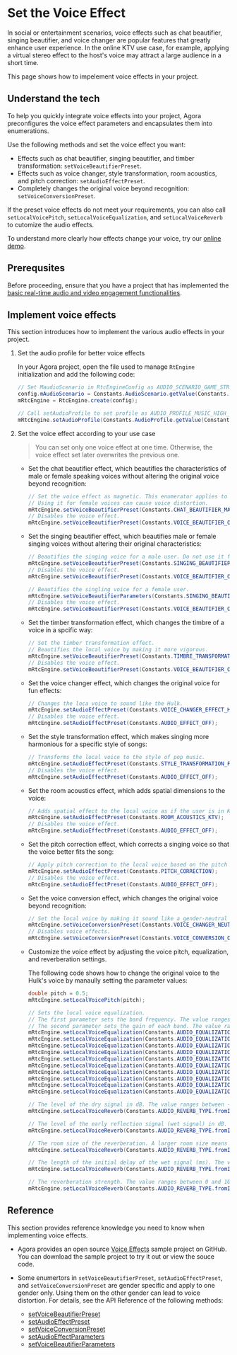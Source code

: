 # Set the Voice Effect

In social or entertainment scenarios, voice effects such as chat beautifier, singing beautifier, and voice changer are popular features that greatly enhance user experience. In the online KTV use case, for example, applying a virtual stereo effect to the host's voice may attract a large audience in a short time.

This page shows how to impelement voice effects in your project.

## Understand the tech

To help you quickly integrate voice effects into your project, Agora preconfigures the voice effect parameters and encapsulates them into enumerations. 

Use the following methods and set the voice effect you want:

- Effects such as chat beautifier, singing beautifier, and timber transformation: `setVoiceBeautifierPreset`.
- Effects such as voice changer, style transformation, room acoustics, and pitch correction: `setAudioEffectPreset`.
- Completely changes the original voice beyond recognition: `setVoiceConversionPreset`.

If the preset voice effects do not meet your requirements, you can also call `setLocalVoicePitch`, `setLocalVoiceEqualization`, and `setLocalVoiceReverb` to cutomize the audio effects.

To understand more clearly how effects change your voice, try our [online demo](https://web-cdn.agora.io/marketing/audio_en_v3.html).

## Prerequsites

Before proceeding, ensure that you have a project that has implemented the [basic real-time audio and video engagement functionalities]().


## Implement voice effects

This section introduces how to implement the various audio effects in your project.

1. Set the audio profile for better voice effects

   In your Agora project, open the file used to manage `RtEngine` initialization and add the following code:

    ```java
    // Set MaudioScenario in RtcEngineConfig as AUDIO_SCENARIO_GAME_STREAMING.
    config.mAudioScenario = Constants.AudioScenario.getValue(Constants.AudioScenario.HIGH_DEFINITION);
    mRtcEngine = RtcEngine.create(config);
    
    // Call setAudioProfile to set profile as AUDIO_PROFILE_MUSIC_HIGH_QUALITY or AUDIO_PROFILE_MUSIC_HIGH_QUALITY_STEREO.
    mRtcEngine.setAudioProfile(Constants.AudioProfile.getValue(Constants.AudioProfile.MUSIC_HIGH_QUALITY_STEREO));
    ```
2. Set the voice effect according to your use case

   > You can set only one voice effect at one time. Otherwise, the voice effect set later overwrites the previous one.

   - Set the chat beautifier effect, which beautifies the characteristics of male or female speaking voices without altering the original voice beyond recognition:
    
     ```java
     // Set the voice effect as magnetic. This enumerator applies to male voices only.
     // Using it for female voices can cause voice distortion.
     mRtcEngine.setVoiceBeautifierPreset(Constants.CHAT_BEAUTIFIER_MAGNETIC);
     // Disables the voice effect.
     mRtcEngine.setVoiceBeautifierPreset(Constants.VOICE_BEAUTIFIER_OFF);
     ```
   - Set the singing beautifier effect, which beautifies male or female singing voices without altering their original characteristics:

     ```java
     // Beautifies the singing voice for a male user. Do not use it for a female user.
     mRtcEngine.setVoiceBeautifierPreset(Constants.SINGING_BEAUTIFIER); 
     // Disables the voice effect.
     mRtcEngine.setVoiceBeautifierPreset(Constants.VOICE_BEAUTIFIER_OFF);

     // Beautifies the singling voice for a female user.
     mRtcEngine.setVoiceBeautifierParameters(Constants.SINGING_BEAUTIFIER, 2, 3); 
     // Disables the voice effect.
     mRtcEngine.setVoiceBeautifierPreset(Constants.VOICE_BEAUTIFIER_OFF);
     ```
   - Set the timber transformation effect, which changes the timbre of a voice in a spcific way:

     ```java
     // Set the timber transformation effect.
     // Beautifies the local voice by making it more vigorous.
     mRtcEngine.setVoiceBeautifierPreset(Constants.TIMBRE_TRANSFORMATION_VIGOROUS);
     // Disables the voice effect.
     mRtcEngine.setVoiceBeautifierPreset(Constants.VOICE_BEAUTIFIER_OFF);
     ```
   - Set the voice changer effect, which changes the original voice for fun effects:

     ```java
     // Changes the loca voice to sound like the Hulk.
     mRtcEngine.setAudioEffectPreset(Constants.VOICE_CHANGER_EFFECT_HULK);
     // Disables the voice effect.
     mRtcEngine.setAudioEffectPreset(Constants.AUDIO_EFFECT_OFF);
     ```

   - Set the style transformation effect, which makes singing more harmonious for a specific style of songs:

     ```java
     // Transforms the local voice to the style of pop music.
     mRtcEngine.setAudioEffectPreset(Constants.STYLE_TRANSFORMATION_POPULAR);
     // Disables the voice effect.
     mRtcEngine.setAudioEffectPreset(Constants.AUDIO_EFFECT_OFF);
     ```
    
   - Set the room acoustics effect, which adds spatial dimensions to the voice:

     ```java
     // Adds spatial effect to the local voice as if the user is in KTV.
     mRtcEngine.setAudioEffectPreset(Constants.ROOM_ACOUSTICS_KTV);
     // Disables the voice effect.
     mRtcEngine.setAudioEffectPreset(Constants.AUDIO_EFFECT_OFF);
     ```

   - Set the pitch correction effect, which corrects a singing voice so that the voice better fits the song:

     ```java
     // Apply pitch correction to the local voice based on the pitch of the natural C major scale.
     mRtcEngine.setAudioEffectPreset(Constants.PITCH_CORRECTION);
     // Disables the voice effect.
     mRtcEngine.setAudioEffectPreset(Constants.AUDIO_EFFECT_OFF);
     ```
   - Set the voice conversion effect, which changes the original voice beyond recognition:

     ```java
     // Set the local voice by making it sound like a gender-neutral voice.
     mRtcEngine.setVoiceConversionPreset(Constants.VOICE_CHANGER_NEUTRAL);  
     // Disables voice effects. 
     mRtcEngine.setVoiceConversionPreset(Constants.VOICE_CONVERSION_OFF);
     ```
   
   - Customize the voice effect by adjusting the voice pitch, equalization, and reverberation settings.

     The following code shows how to change the original voice to the Hulk's voice by manaully setting the parameter values:

     ```java
     double pitch = 0.5;
     mRtcEngine.setLocalVoicePitch(pitch);

     // Sets the local voice equalization.
     // The first parameter sets the band frequency. The value ranges between 0 and 9. Each value represents the center frequency of the band: 31, 62, 125, 250, 500, 1k, 2k, 4k, 8k, and 16k Hz.
     // The second parameter sets the gain of each band. The value ranges between -15 and 15 dB. The default value is 0.
     mRtcEngine.setLocalVoiceEqualization(Constants.AUDIO_EQUALIZATION_BAND_FREQUENCY.fromInt(0), -15);
     mRtcEngine.setLocalVoiceEqualization(Constants.AUDIO_EQUALIZATION_BAND_FREQUENCY.fromInt(1), 3);
     mRtcEngine.setLocalVoiceEqualization(Constants.AUDIO_EQUALIZATION_BAND_FREQUENCY.fromInt(2), -9);
     mRtcEngine.setLocalVoiceEqualization(Constants.AUDIO_EQUALIZATION_BAND_FREQUENCY.fromInt(3), -8);
     mRtcEngine.setLocalVoiceEqualization(Constants.AUDIO_EQUALIZATION_BAND_FREQUENCY.fromInt(4), -6);
     mRtcEngine.setLocalVoiceEqualization(Constants.AUDIO_EQUALIZATION_BAND_FREQUENCY.fromInt(5), -4);
     mRtcEngine.setLocalVoiceEqualization(Constants.AUDIO_EQUALIZATION_BAND_FREQUENCY.fromInt(6), -3);
     mRtcEngine.setLocalVoiceEqualization(Constants.AUDIO_EQUALIZATION_BAND_FREQUENCY.fromInt(7), -2);
     mRtcEngine.setLocalVoiceEqualization(Constants.AUDIO_EQUALIZATION_BAND_FREQUENCY.fromInt(8), -1);
     mRtcEngine.setLocalVoiceEqualization(Constants.AUDIO_EQUALIZATION_BAND_FREQUENCY.fromInt(9), 1);

     // The level of the dry signal in dB. The value ranges between -20 and 10.
     mRtcEngine.setLocalVoiceReverb(Constants.AUDIO_REVERB_TYPE.fromInt(0), 10);

     // The level of the early reflection signal (wet signal) in dB. The value ranges between -20 and 10.
     mRtcEngine.setLocalVoiceReverb(Constants.AUDIO_REVERB_TYPE.fromInt(1), 7);

     // The room size of the reverberation. A larger room size means a stronger reverberation. The value ranges between 0 and 100.
     mRtcEngine.setLocalVoiceReverb(Constants.AUDIO_REVERB_TYPE.fromInt(2), 6);

     // The length of the initial delay of the wet signal (ms). The value ranges between 0 and 200.
     mRtcEngine.setLocalVoiceReverb(Constants.AUDIO_REVERB_TYPE.fromInt(3), 124);

     // The reverberation strength. The value ranges between 0 and 100. The higher the value, the stronger the reverberation.
     mRtcEngine.setLocalVoiceReverb(Constants.AUDIO_REVERB_TYPE.fromInt(4), 78);
     ``` 

## Reference

This section provides reference knowledge you need to know when implementing voice effects.

- Agora provides an open source [Voice Effects](https://github.com/AgoraIO/API-Examples/blob/dev/3.6.200/Android/APIExample/app/src/main/java/io/agora/api/example/examples/advanced/VoiceEffects.java) sample project on GitHub. You can download the sample project to try it out or view the souce code.

- Some enumertors in `setVoiceBeautifierPreset`, `setAudioEffectPreset`, and `setVoiceConversionPreset` are gender specific and apply to one gender only. Using them on the other gender can lead to voice distortion. For details, see the API Reference of the following methods:

  - [setVoiceBeautifierPreset]()
  - [setAudioEffectPreset]()
  - [setVoiceConversionPreset]()
  - [setAudioEffectParameters]()
  - [setVoiceBeautifierParameters]()